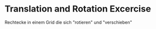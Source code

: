 # Translation and Rotation Excercise

Rechtecke in einem Grid die sich "rotieren" und "verschieben"
